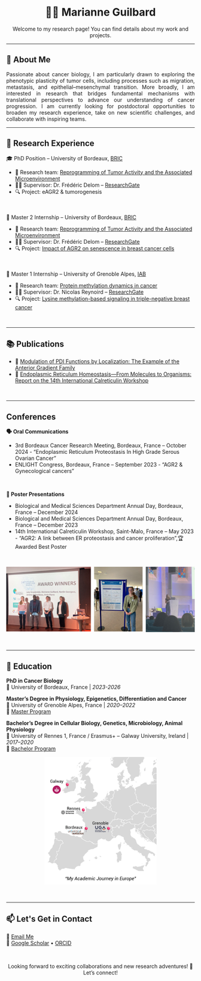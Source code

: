 <h1 align="center">👩‍🔬 Marianne Guilbard</h1>
<p align="center">
  Welcome to my research page! You can find details about my work and projects. 
</p>

---

## 🧬 About Me
<p align="justify">
Passionate about cancer biology, I am particularly drawn to exploring the phenotypic plasticity of tumor cells, including processes such as migration, metastasis, and epithelial–mesenchymal transition. 
More broadly, I am interested in research that bridges fundamental mechanisms with translational perspectives to advance our understanding of cancer progression.       
I am currently looking for postdoctoral opportunities to broaden my research experience, take on new scientific challenges, and collaborate with inspiring teams.
</p>

---

## 🔬 Research Experience

🎓 PhD Position – University of Bordeaux, <a href="https://www.bricbordeaux.com/">BRIC</a>
- 🧪 Research team: <a href="https://www.bricbordeaux.com/bric-team/reprogrammation-de-lactivite-tumorale-et-du-microenvironnement-associe-rytme/">Reprogramming of Tumor Activity and the Associated Microenvironment</a>  
- 👨‍🏫 Supervisor: Dr. Frédéric Delom – [ResearchGate](https://www.researchgate.net/profile/Frederic-Delom)  
- 🔍 Project: eAGR2 & tumorogenesis

<br>

🧫 Master 2 Internship – University of Bordeaux, <a href="https://www.bricbordeaux.com/">BRIC</a>
- 🧪 Research team: <a href="https://www.bricbordeaux.com/bric-team/reprogrammation-de-lactivite-tumorale-et-du-microenvironnement-associe-rytme/">Reprogramming of Tumor Activity and the Associated Microenvironment</a>  
- 👨‍🏫 Supervisor: Dr. Frédéric Delom – [ResearchGate](https://www.researchgate.net/profile/Frederic-Delom)  
- 🔍 Project: [Impact of AGR2 on senescence in breast cancer cells](M2_internship.md)

<br>

🧫 Master 1 Internship – University of Grenoble Alpes, <a href="https://iab-grenoble.fr/">IAB</a>
- 🧪 Research team: <a href="https://iab-grenoble.fr/en/recherche/equipes/dynamique-de-la-methylation-des-proteines-dans-le-cancer/">Protein methylation dynamics in cancer</a>
- 👨‍🏫 Supervisor: Dr. Nicolas Reynoird – [ResearchGate](https://www.researchgate.net/profile/Nicolas-Reynoird-2)  
- 🔍 Project:  [Lysine methylation-based signaling in triple-negative breast cancer](M1_internship.md)

<br>

---

## 📚 Publications  
- 📄 [Modulation of PDI Functions by Localization: The Example of the Anterior Gradient Family](https://doi.org/10.1089/ars.2024.0561)
- 📄 [Endoplasmic Reticulum Homeostasis—From Molecules to Organisms: Report on the 14th International Calreticulin Workshop](https://doi.org/10.1111/jcmm.17840)

<br>

---

## Conferences 
**🗣️ Oral Communications**
- 3rd Bordeaux Cancer Research Meeting, Bordeaux, France – October 2024 - “Endoplasmic Reticulum Proteostasis In High Grade Serous Ovarian Cancer” 
- ENLIGHT Congress, Bordeaux, France – September 2023 - “AGR2 & Gynecological cancers”
  
<br>

**📌 Poster Presentations**
- Biological and Medical Sciences Department Annual Day, Bordeaux, France – December 2024
- Biological and Medical Sciences Department Annual Day, Bordeaux, France – December 2023
- 14th International Calreticulin Workshop, Saint-Malo, France – May 2023 - “AGR2: A link between ER proteostasis and cancer proliferation”,🏆 Awarded Best Poster

<br>

<p align="center">
  <img src="Picture gitbub_conf.png" alt="Poster Image" width="800"/>
</p>

<br>

---

## 🏫 Education  
  
**PhD in Cancer Biology**  
📍 University of Bordeaux, France | *2023-2026* 

**Master’s Degree in Physiology, Epigenetics, Differentiation and Cancer**  
📍 University of Grenoble Alpes, France | *2020–2022*  
🔗 [Master Program](https://formations.univ-grenoble-alpes.fr/fr/catalogue-2021/master-XB/master-biologie-IAQKB0GE/parcours-physiology-epigenetics-differentiation-and-cancer-2e-annee-IBAVFFMU.html)

**Bachelor’s Degree in Cellular Biology, Genetics, Microbiology, Animal Physiology**  
📍 University of Rennes 1, France / Erasmus+ – Galway University, Ireland | *2017–2020*  
🔗 [Bachelor Program](https://sve.univ-rennes.fr/undergraduate-exchange-program-molecular-and-cellular-biology-and-physiology#p-462)

<p align="center">
  <img src="Study&internships.png" width="300" alt="Map of academic journey"/>
</p>

<br>

---

## 📫 Let's Get in Contact

📧 [Email Me](mailto:your.email@example.com)  
🔗 [Google Scholar](https://scholar.google.com/) • [ORCID](https://orcid.org/0000-0000-0000-0000)

<br>

<p align="center">Looking forward to exciting collaborations and new research adventures! 🚀  
Let’s connect!</p>
